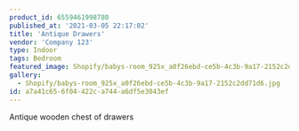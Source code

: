 ```yaml
---
product_id: 6559461998780
published_at: '2021-03-05 22:17:02'
title: 'Antique Drawers'
vendor: 'Company 123'
type: Indoor
tags: Bedroom
featured_image: Shopify/babys-room_925x_a0f26ebd-ce5b-4c3b-9a17-2152c2dd71d6.jpg
gallery:
  - Shopify/babys-room_925x_a0f26ebd-ce5b-4c3b-9a17-2152c2dd71d6.jpg
id: a7a41c65-6f04-422c-a744-a6df5e3043ef
---
```

<p>Antique wooden chest of drawers</p>